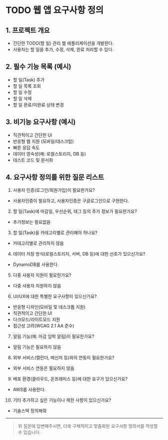 # TODO 웹 앱 요구사항 정의

## 1. 프로젝트 개요
- 간단한 TODO(할 일) 관리 웹 애플리케이션을 개발한다.
- 사용자는 할 일을 추가, 수정, 삭제, 완료 처리할 수 있다.

## 2. 필수 기능 목록 (예시)
- 할 일(Task) 추가
- 할 일 목록 조회
- 할 일 수정
- 할 일 삭제
- 할 일 완료/미완료 상태 변경

## 3. 비기능 요구사항 (예시)
- 직관적이고 간단한 UI
- 반응형 웹 지원 (모바일/데스크탑)
- 빠른 응답 속도
- 데이터 영속성(예: 로컬스토리지, DB 등)
- 테스트 코드 및 문서화

## 4. 요구사항 정의를 위한 질문 리스트
1. 사용자 인증(로그인/회원가입)이 필요한가요?
  - 사용자인증이 필요하고, 사용자인증은 구글로그인으로 구현한다.
2. 할 일(Task)에 마감일, 우선순위, 태그 등의 추가 정보가 필요한가요?
  - 추가정보는 필요없음
3. 할 일(Task)을 카테고리별로 관리해야 하나요?
  - 카테고리별로 관리하지 않음
4. 데이터 저장 방식(로컬스토리지, 서버, DB 등)에 대한 선호가 있으신가요?
  - DynamoDB를 사용한다.
5. 다중 사용자 지원이 필요한가요?
  - 다중 사용자 지원하지 않음
6. UI/UX에 대한 특별한 요구사항이 있으신가요?
  - 반응형 디자인(모바일 및 데스크톱 지원)
  - 직관적이고 간단한 UI
  - 다크모드/라이트모드 지원
  - 접근성 고려(WCAG 2.1 AA 준수)
7. 알림 기능(예: 마감 임박 알림)이 필요한가요?
  - 알림 기능은 필요하지 않음
8. 외부 서비스(캘린더, 메신저 등)와의 연동이 필요한가요?
  - 외부 서비스 연동은 필요하지 않음
9. 배포 환경(클라우드, 온프레미스 등)에 대한 요구가 있으신가요?
  - AWS를 사용한다.
10. 기타 추가하고 싶은 기능이나 제한 사항이 있으신가요?
  - 기술스택 정의해줘

---

> 위 질문에 답변해주시면, 더욱 구체적이고 맞춤화된 요구사항 정의서를 작성할 수 있습니다.
